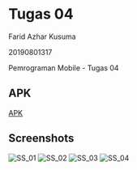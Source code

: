 # Tugas 04

Farid Azhar Kusuma

20190801317

Pemrograman Mobile - Tugas 04

## APK
[APK](https://github.com/faridazh/pemmob/tree/main/Tugas%2004/apk/release)

## Screenshots
![SS_01](https://github.com/faridazh/pemmob/blob/main/Tugas%2004/Screenshot_20220417_203945.png?raw=true)
![SS_02](https://github.com/faridazh/pemmob/blob/main/Tugas%2004/Screenshot_20220417_204311.png?raw=true)
![SS_03](https://github.com/faridazh/pemmob/blob/main/Tugas%2004/Screenshot_20220417_204350.png?raw=true)
![SS_04](https://github.com/faridazh/pemmob/blob/main/Tugas%2004/Screenshot_20220417_205000.png?raw=true)
